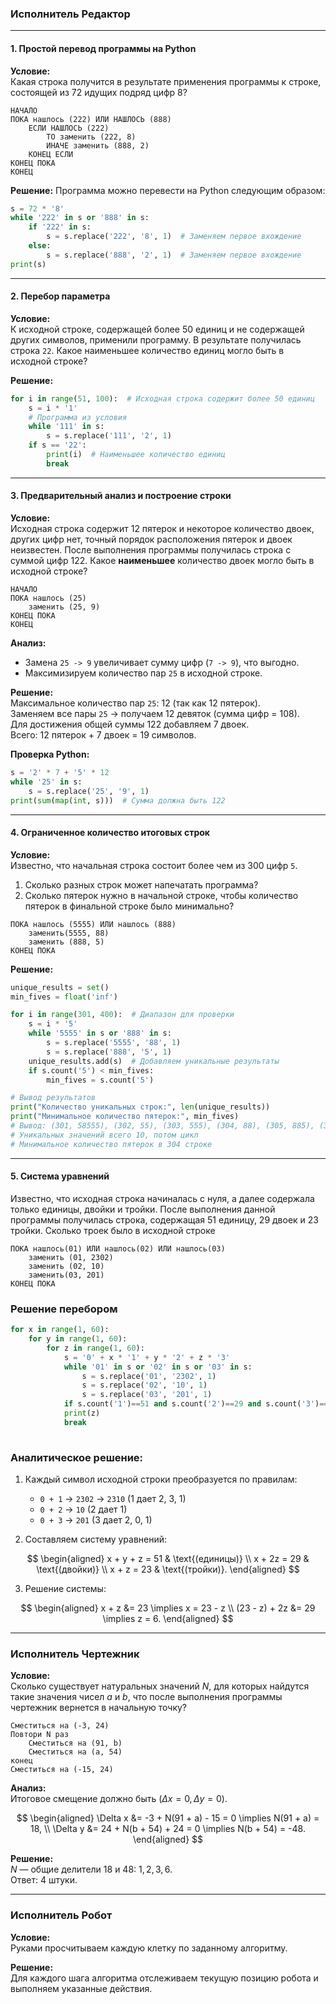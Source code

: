 ### Исполнитель Редактор

---

#### 1. Простой перевод программы на Python

**Условие:**  
Какая строка получится в результате применения программы к строке, состоящей из 72 идущих подряд цифр 8?

```plaintext
НАЧАЛО
ПОКА нашлось (222) ИЛИ НАШЛОСЬ (888)
    ЕСЛИ НАШЛОСЬ (222)
        ТО заменить (222, 8)
        ИНАЧЕ заменить (888, 2)
    КОНЕЦ ЕСЛИ
КОНЕЦ ПОКА
КОНЕЦ
```

**Решение:**
Программа можно перевести на Python следующим образом:

```python
s = 72 * '8'
while '222' in s or '888' in s:
    if '222' in s:
        s = s.replace('222', '8', 1)  # Заменяем первое вхождение
    else:
        s = s.replace('888', '2', 1)  # Заменяем первое вхождение
print(s)
```

---

#### 2. Перебор параметра

**Условие:**  
К исходной строке, содержащей более 50 единиц и не содержащей других символов, применили программу. В результате получилась строка `22`. Какое наименьшее количество единиц могло быть в исходной строке?

**Решение:**

```python
for i in range(51, 100):  # Исходная строка содержит более 50 единиц
    s = i * '1'
    # Программа из условия
    while '111' in s:
        s = s.replace('111', '2', 1)
    if s == '22':
        print(i)  # Наименьшее количество единиц
        break
```

---

#### 3. Предварительный анализ и построение строки

**Условие:**  
Исходная строка содержит 12 пятерок и некоторое количество двоек, других цифр нет, точный порядок расположения пятерок и двоек неизвестен. После выполнения программы получилась строка с суммой цифр 122. Какое **наименьшее** количество двоек могло быть в исходной строке?

```plaintext
НАЧАЛО
ПОКА нашлось (25)
    заменить (25, 9)
КОНЕЦ ПОКА
КОНЕЦ
```

**Анализ:**  
- Замена `25 -> 9` увеличивает сумму цифр (`7 -> 9`), что выгодно.
- Максимизируем количество пар `25` в исходной строке.

**Решение:**  
Максимальное количество пар `25`: 12 (так как 12 пятерок).  
Заменяем все пары `25` → получаем 12 девяток (сумма цифр = 108).  
Для достижения общей суммы 122 добавляем 7 двоек.  
Всего: 12 пятерок + 7 двоек = 19 символов.

**Проверка Python:**

```python
s = '2' * 7 + '5' * 12
while '25' in s:
    s = s.replace('25', '9', 1)
print(sum(map(int, s)))  # Сумма должна быть 122
```

---

#### 4. Ограниченное количество итоговых строк

**Условие:**  
Известно, что начальная строка состоит более чем из 300 цифр `5`.  
1. Сколько разных строк может напечатать программа?  
2. Сколько пятерок нужно в начальной строке, чтобы количество пятерок в финальной строке было минимально?

```plaintext
ПОКА нашлось (5555) ИЛИ нашлось (888)
    заменить(5555, 88)
    заменить (888, 5)
КОНЕЦ ПОКА
```

**Решение:**

```python
unique_results = set()
min_fives = float('inf')

for i in range(301, 400):  # Диапазон для проверки
    s = i * '5'
    while '5555' in s or '888' in s:
        s = s.replace('5555', '88', 1)
        s = s.replace('888', '5', 1)
    unique_results.add(s)  # Добавляем уникальные результаты
    if s.count('5') < min_fives:
        min_fives = s.count('5')

# Вывод результатов
print("Количество уникальных строк:", len(unique_results))
print("Минимальное количество пятерок:", min_fives)
# Вывод: (301, 58555), (302, 55), (303, 555), (304, 88), (305, 885), (306, 8855), (307, 88555), (308, 58), (309, 585), (310, 58555)...
# Уникальных значений всего 10, потом цикл
# Минимальное количество пятерок в 304 строке
```

---

#### 5. Система уравнений
Известно, что исходная строка начиналась с нуля, а далее содержала только единицы, двойки и тройки. После выполнения данной программы получилась строка, содержащая 51 единицу, 29 двоек и 23 тройки. Сколько троек было в исходной строке
```
ПОКА нашлось(01) ИЛИ нашлось(02) ИЛИ нашлось(03)
	заменить (01, 2302)
	заменить (02, 10)
	заменить(03, 201)
КОНЕЦ ПОКА
```
### Решение перебором
```python
for x in range(1, 60):
	for y in range(1, 60):
		for z in range(1, 60):
			s = '0' + x * '1' + y * '2' + z * '3'
			while '01' in s or '02' in s or '03' in s:
				s = s.replace('01', '2302', 1)
				s = s.replace('02', '10', 1)
				s = s.replace('03', '201', 1)
			if s.count('1')==51 and s.count('2')==29 and s.count('3')==23:
			print(z)
			break
			
```
### Аналитическое решение: 
1. Каждый символ исходной строки преобразуется по правилам:
   - `0 + 1` → `2302` → `2310` (1 дает 2, 3, 1)
   - `0 + 2` → `10` (2 дает 1)
   - `0 + 3` → `201` (3 дает 2, 0, 1)

2. Составляем систему уравнений:

$$
\begin{aligned} 
x + y + z = 51 & \text{(единицы)} \\
x + 2z = 29 & \text{(двойки)} \\
x + z = 23 & \text{(тройки)}.
\end{aligned} 
$$

3. Решение системы:

$$
\begin{aligned}
x + z &= 23 \implies x = 23 - z \\
(23 - z) + 2z &= 29 \implies z = 6.
\end{aligned}
$$

---

### Исполнитель Чертежник

**Условие:**  
Сколько существует натуральных значений $N$, для которых найдутся такие значения чисел $a$ и $b$, что после выполнения программы чертежник вернется в начальную точку?

```plaintext
Сместиться на (-3, 24)
Повтори N раз
    Сместиться на (91, b)
    Сместиться на (a, 54)
конец
Сместиться на (-15, 24)
```

**Анализ:**  
Итоговое смещение должно быть $(\Delta x = 0, \Delta y = 0)$.

$$
\begin{aligned}
\Delta x &= -3 + N(91 + a) - 15 = 0 \implies N(91 + a) = 18, \\
\Delta y &= 24 + N(b + 54) + 24 = 0 \implies N(b + 54) = -48.
\end{aligned}
$$

**Решение:**  
$N$ — общие делители $18$ и $48$: $1, 2, 3, 6$.  
Ответ: $4$ штуки.

---

### Исполнитель Робот

**Условие:**  
Руками просчитываем каждую клетку по заданному алгоритму.

**Решение:**  
Для каждого шага алгоритма отслеживаем текущую позицию робота и выполняем указанные действия.
